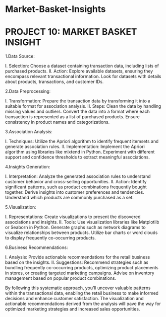 # Market-Basket-Insights
# PROJECT 10: MARKET BASKET INSIGHT

1.Data Source:

I.	Selection: Choose a dataset containing transaction data, including lists of purchased products.
II.	Action: Explore available datasets, ensuring they encompass relevant transactional information. Look for datasets with details about products, transactions, and customer IDs.

2.Data Preprocessing:

I.	Transformation: Prepare the transaction data by transforming it into a suitable format for association analysis.
II.	Steps: Clean the data by handling missing values and outliers. Convert the data into a format where each transaction is represented as a list of purchased products. Ensure consistency in product names and categorizations.

3.Association Analysis:

I.	Techniques: Utilize the Apriori algorithm to identify frequent itemsets and generate association rules.
II.	Implementation: Implement the Apriori algorithm using libraries like mlxtend in Python. Experiment with different support and confidence thresholds to extract meaningful associations.

4.Insights Generation:

I.	Interpretation: Analyze the generated association rules to understand customer behavior and cross-selling opportunities.
II.	Action: Identify significant patterns, such as product combinations frequently bought together. Derive insights into customer preferences and tendencies. Understand which products are commonly purchased as a set.


5.Visualization:

I.	Representations: Create visualizations to present the discovered associations and insights.
II.	Tools: Use visualization libraries like Matplotlib or Seaborn in Python. Generate graphs such as network diagrams to visualize relationships between products. Utilize bar charts or word clouds to display frequently co-occurring products.

6.Business Recommendations:

I.	Analysis: Provide actionable recommendations for the retail business based on the insights.
II.	Suggestions: Recommend strategies such as bundling frequently co-occurring products, optimizing product placements in stores, or creating targeted marketing campaigns. Advise on inventory management based on popular product combinations.

By following this systematic approach, you'll uncover valuable patterns within the transactional data, enabling the retail business to make informed decisions and enhance customer satisfaction. The visualization and actionable recommendations derived from the analysis will pave the way for optimized marketing strategies and increased sales opportunities.
